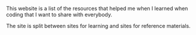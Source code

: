 This website is a list of the resources that helped me when I learned when coding that I want to share with everybody.

The site is split between sites for learning and sites for reference materials.